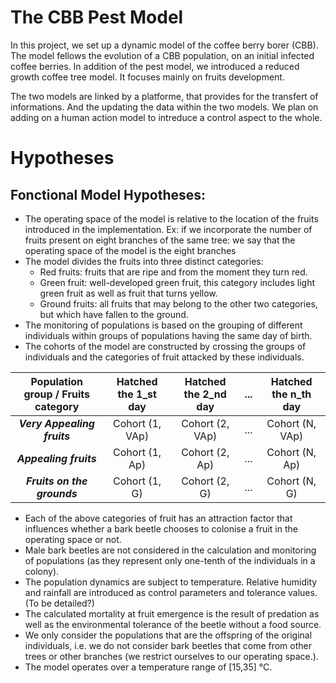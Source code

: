 # The CBB Pest Model
In this project, we set up a dynamic model of the coffee berry borer (CBB). The model fellows the evolution of a CBB population, on an initial infected coffee berries.
In addition of the pest model, we introduced a reduced growth coffee tree model. It focuses mainly on fruits development.

The two models are linked by a platforme, that provides for the transfert of informations. And the updating the data within the two models.
We plan on adding on a human action model to intreduce a control aspect to the whole.

# Hypotheses

## Fonctional Model Hypotheses:

- The operating space of the model is relative to the location of the fruits introduced in the implementation. Ex: if we incorporate the number of fruits present on eight branches of the same tree: we say that the operating space of the model is the eight branches
- The model divides the fruits into three distinct categories: 
   - Red fruits: fruits that are ripe and from the moment they turn red.
   - Green fruit: well-developed green fruit, this category includes light green fruit as well as fruit that turns yellow.
   - Ground fruits: all fruits that may belong to the other two categories, but which have fallen to the ground.
- The monitoring of populations is based on the grouping of different individuals within groups of populations having the same day of birth.
- The cohorts of the model are constructed by crossing the groups of individuals and the categories of fruit attacked by these individuals.

| Population group / Fruits category | Hatched the 1_st day | Hatched the 2_nd day | ... | Hatched the n_th day |
| :---: | :---: | :---: | :---: | :---: |
| ***Very Appealing fruits***   | Cohort (1, VAp) | Cohort (2, VAp) | ... | Cohort (N, VAp) |
| ***Appealing fruits***        | Cohort (1, Ap) | Cohort (2, Ap) | ... | Cohort (N, Ap) |
| ***Fruits on the grounds***   | Cohort (1, G) | Cohort (2, G) | ... | Cohort (N, G) |


- Each of the above categories of fruit has an attraction factor that influences whether a bark beetle chooses to colonise a fruit in the operating space or not.   
- Male bark beetles are not considered in the calculation and monitoring of populations (as they represent only one-tenth of the individuals in a colony).
- The population dynamics are subject to temperature. Relative humidity and rainfall are introduced as control parameters and tolerance values.  (To be detailed?) 
- The calculated mortality at fruit emergence is the result of predation as well as the environmental tolerance of the beetle without a food source.
- We only consider the populations that are the offspring of the original individuals, i.e. we do not consider bark beetles that come from other trees or other branches (we restrict ourselves to our operating space.). 
- The model operates over a temperature range of [15,35] °C.
